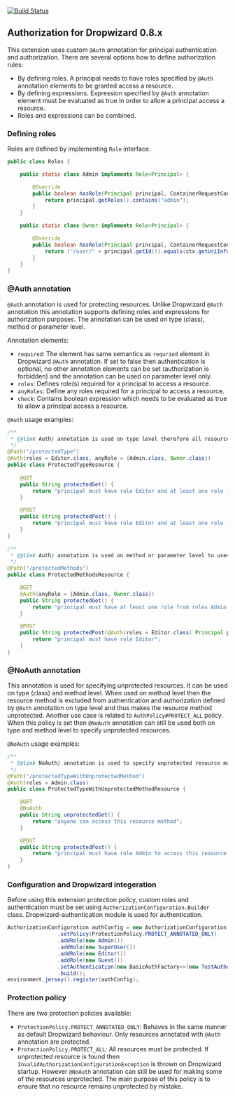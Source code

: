 [![Build Status](https://travis-ci.org/StanSvec/dropwizard-authorization.svg?branch=master)](https://travis-ci.org/StanSvec/dropwizard-authorization)

## Authorization for Dropwizard 0.8.x


This extension uses custom `@Auth` annotation for principal authentication and authorization. There are several options how to define authorization rules:
* By defining roles. A principal needs to have roles specified by `@Auth` annotation elements to be granted access a resource.
* By defining expressions. Expression specified by `@Auth` annotation element must be evaluated as true in order to allow a principal access a resource.
* Roles and expressions can be combined.

### Defining roles
Roles are defined by implementing `Role` interface.
```java
public class Roles {

    public static class Admin implements Role<Principal> {

        @Override
        public boolean hasRole(Principal principal, ContainerRequestContext ctx) {
            return principal.getRoles().contains("admin");
        }
    }

    public static class Owner implements Role<Principal> {

        @Override
        public boolean hasRole(Principal principal, ContainerRequestContext ctx) {
            return ("/user/" + principal.getId()).equals(ctx.getUriInfo().getRequestUri().getPath());
        }
    }
}
```

### @Auth annotation
`@Auth` annotation is used for protecting resources. Unlike Dropwizard `@Auth` annotation this annotation supports defining roles and expressions for authorization purposes. The annotation can be used on type (class), method or parameter level.

Annotation elements:
* `required`: The element has same semantics as `requried` element in Dropwizard `@Auth` annotation. If set to false then authentication is optional, no other annotation elements can be set (authorization is forbidden) and the annotation can be used on parameter level only.
* `roles`: Defines role(s) required for a principal to access a resource.
* `anyRoles`: Define any roles required for a principal to access a resource.
* `check`: Contains boolean expression which needs to be evaluated as true to allow a principal access a resource.

`@Auth` usage examples:

```java
/**
 * {@link Auth} annotation is used on type level therefore all resource methods defined in the class are protected.
 */
@Path("/protectedType")
@Auth(roles = Editor.class, anyRole = {Admin.class, Owner.class})
public class ProtectedTypeResource {
    
    @GET
    public String protectedGet() {
        return "principal must have role Editor and at least one role from roles Admin and Owner";
    }

    @POST
    public String protectedPost() {
        return "principal must have role Editor and at least one role from roles Admin and Owner";
    }
}
```
```java
/**
 * {@link Auth} annotation is used on method or parameter level to used different protection for resource methods.
 */
@Path("/protectedMethods")
public class ProtectedMethodsResource {

    @GET
    @Auth(anyRole = {Admin.class, Owner.class})
    public String protectedGet() {
        return "principal must have at least one role from roles Admin and Owner";
    }

    @POST
    public String protectedPost(@Auth(roles = Editor.class) Principal principal) {
        return "principal must have role Editor";
    }
}
```

### @NoAuth annotation
This annotation is used for specifying unprotected resources. It can be used on type (class) and method level. When used on method level then the resource method is excluded from authentication and authorization defined by `@Auth` annotation on type level and thus makes the resource method unprotected. Another use case is related to `AuthPolicy#PROTECT_ALL` policy. When this policy is set then `@NoAuth` annotation can still be used both on type and method level to specify unprotected resources.

`@NoAuth` usage examples:
```java
/**
 * {@link NoAuth} annotation is used to specify unprotected resource method.
 */
@Path("/protectedTypeWithUnprotectedMethod")
@Auth(roles = Admin.class)
public class ProtectedTypeWithUnprotectedMethodResource {

    @GET
    @NoAuth
    public String unprotectedGet() {
        return "anyone can access this resource method";
    }

    @POST
    public String protectedPost() {
        return "principal must have role Admin to access this resource method";
    }
}
```

### Configuration and Dropwizard integeration
Before using this extension protection policy, custom roles and authentication must be set using `AuthorizationConfiguration.Builder` class. Dropwizard-authentication module is used for authentication.
```java
AuthorizationConfiguration authConfig = new AuthorizationConfiguration.Builder<Principal>()
                .setPolicy(ProtectionPolicy.PROTECT_ANNOTATED_ONLY)
                .addRole(new Admin())
                .addRole(new SuperUser())
                .addRole(new Editor())
                .addRole(new Guest())
                .setAuthentication(new BasicAuthFactory<>(new TestAuthenticator(), "realm", Principal.class))
                .build();
environment.jersey().register(authConfig);
```
### Protection policy
There are two protection policies available:
* `ProtectionPolicy.PROTECT_ANNOTATED_ONLY`: Behaves in the same manner as default Dropwizard behaviour. Only resources annotated with `@Auth` annotation are protected.
* `ProtectionPolicy.PROTECT_ALL`: All resources must be protected. If unprotected resource is found then `InvalidAuthorizationConfigurationException` is thrown on Dropwizard startup. However `@NoAuth` annotation can still be used for making some of the resources unprotected. The main purpose of this policy is to ensure that no resource remains unprotected by mistake.